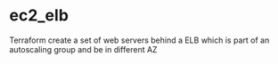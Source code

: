 # ec2_elb
Terraform create a set of web servers behind a ELB which is part of an autoscaling group and be in different AZ
